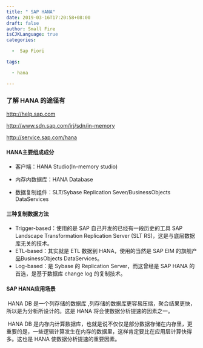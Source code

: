 ```yaml
---
title: " SAP HANA"
date: 2019-03-16T17:20:58+08:00
draft: false
author: Small Fire
isCJKLanguage: true
categories: 

  -  Sap Fiori

tags: 

  - hana

---
```


### 了解 HANA 的途径有

http://help.sap.com 

http://www.sdn.sap.com/irj/sdn/in-memory 

http://service.sap.com/hana

#### HANA主要组成成分

- 客户端：HANA Studio(In-memory studio)

- 内存内数据库：HANA Database

- 数据复制组件：SLT/Sybase Replication Sever/BusinessObjects DataServices

#### 三种复制数据方法

- Trigger-based：使用的是 SAP 自己开发的已经有一段历史的工具 SAP Landscape Transformation Replication Server (SLT RS)，这是与底层数据库无关的技术。
- ETL-based：其实就是 ETL 数据到 HANA，使用的当然是 SAP EIM 的旗舰产品BusinessObjects DataServices。
- Log-based：是 Sybase 的 Replication Server，而这曾经是 SAP HANA 的首选，是基于数据库 change log 的复制技术。

#### SAP HANA应用场景

​	HANA DB 是一个列存储的数据库 ,列存储的数据库更容易压缩，聚合结果更快，所以是为分析所设计的。这是 HANA 将会使数据分析提速的因素之一。

​	HANA DB 是内存内计算数据库，也就是说不仅仅是部分数据存储在内存里，更重要的是，一些逻辑计算发生在内存的数据里，这样肯定要比在应用层计算快得多。这也是 HANA 使数据分析提速的重要因素。




